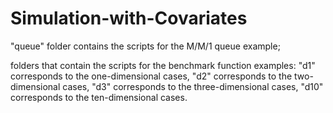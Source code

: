 # Simulation-with-Covariates

"queue" folder contains the scripts for the M/M/1 queue example;

folders that contain the scripts for the benchmark function examples:
"d1" corresponds to the one-dimensional cases,
"d2" corresponds to the two-dimensional cases,
"d3" corresponds to the three-dimensional cases,
"d10" corresponds to the ten-dimensional cases.


